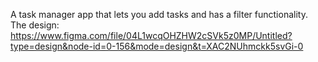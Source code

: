 A task manager app that lets you add tasks and has a filter functionality.
The design: https://www.figma.com/file/04L1wcqOHZHW2cSVk5z0MP/Untitled?type=design&node-id=0-156&mode=design&t=XAC2NUhmckk5svGi-0
